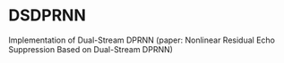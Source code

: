 # DSDPRNN
Implementation of Dual-Stream DPRNN (paper: Nonlinear Residual Echo Suppression Based on Dual-Stream DPRNN)